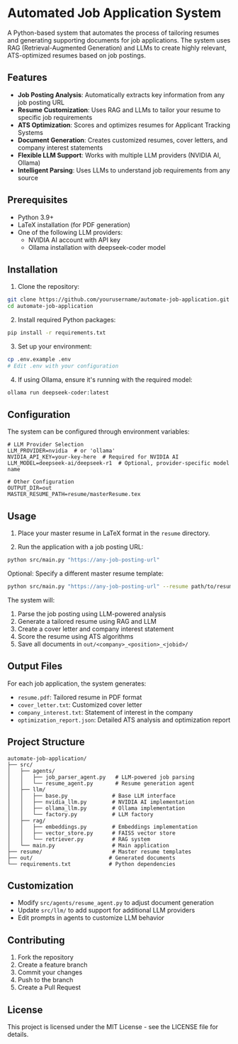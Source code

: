 # Automated Job Application System

A Python-based system that automates the process of tailoring resumes and generating supporting documents for job applications. The system uses RAG (Retrieval-Augmented Generation) and LLMs to create highly relevant, ATS-optimized resumes based on job postings.

## Features

- **Job Posting Analysis**: Automatically extracts key information from any job posting URL
- **Resume Customization**: Uses RAG and LLMs to tailor your resume to specific job requirements
- **ATS Optimization**: Scores and optimizes resumes for Applicant Tracking Systems
- **Document Generation**: Creates customized resumes, cover letters, and company interest statements
- **Flexible LLM Support**: Works with multiple LLM providers (NVIDIA AI, Ollama)
- **Intelligent Parsing**: Uses LLMs to understand job requirements from any source

## Prerequisites

- Python 3.9+
- LaTeX installation (for PDF generation)
- One of the following LLM providers:
  * NVIDIA AI account with API key
  * Ollama installation with deepseek-coder model

## Installation

1. Clone the repository:
```bash
git clone https://github.com/yourusername/automate-job-application.git
cd automate-job-application
```

2. Install required Python packages:
```bash
pip install -r requirements.txt
```

3. Set up your environment:
```bash
cp .env.example .env
# Edit .env with your configuration
```

4. If using Ollama, ensure it's running with the required model:
```bash
ollama run deepseek-coder:latest
```

## Configuration

The system can be configured through environment variables:

```env
# LLM Provider Selection
LLM_PROVIDER=nvidia  # or 'ollama'
NVIDIA_API_KEY=your-key-here  # Required for NVIDIA AI
LLM_MODEL=deepseek-ai/deepseek-r1  # Optional, provider-specific model name

# Other Configuration
OUTPUT_DIR=out
MASTER_RESUME_PATH=resume/masterResume.tex
```

## Usage

1. Place your master resume in LaTeX format in the `resume` directory.

2. Run the application with a job posting URL:
```bash
python src/main.py "https://any-job-posting-url"
```

Optional: Specify a different master resume template:
```bash
python src/main.py "https://any-job-posting-url" --resume path/to/resume.tex
```

The system will:
1. Parse the job posting using LLM-powered analysis
2. Generate a tailored resume using RAG and LLM
3. Create a cover letter and company interest statement
4. Score the resume using ATS algorithms
5. Save all documents in `out/<company>_<position>_<jobid>/`

## Output Files

For each job application, the system generates:
- `resume.pdf`: Tailored resume in PDF format
- `cover_letter.txt`: Customized cover letter
- `company_interest.txt`: Statement of interest in the company
- `optimization_report.json`: Detailed ATS analysis and optimization report

## Project Structure

```
automate-job-application/
├── src/
│   ├── agents/
│   │   ├── job_parser_agent.py   # LLM-powered job parsing
│   │   └── resume_agent.py       # Resume generation agent
│   ├── llm/
│   │   ├── base.py              # Base LLM interface
│   │   ├── nvidia_llm.py        # NVIDIA AI implementation
│   │   ├── ollama_llm.py        # Ollama implementation
│   │   └── factory.py           # LLM factory
│   ├── rag/
│   │   ├── embeddings.py        # Embeddings implementation
│   │   ├── vector_store.py      # FAISS vector store
│   │   └── retriever.py         # RAG system
│   └── main.py                  # Main application
├── resume/                      # Master resume templates
├── out/                        # Generated documents
└── requirements.txt            # Python dependencies
```

## Customization

- Modify `src/agents/resume_agent.py` to adjust document generation
- Update `src/llm/` to add support for additional LLM providers
- Edit prompts in agents to customize LLM behavior

## Contributing

1. Fork the repository
2. Create a feature branch
3. Commit your changes
4. Push to the branch
5. Create a Pull Request

## License

This project is licensed under the MIT License - see the LICENSE file for details.
